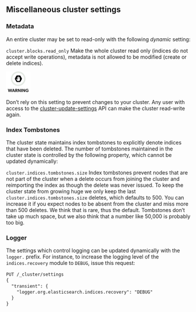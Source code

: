 ## Miscellaneous cluster settings

### Metadata

An entire cluster may be set to read-only with the following _dynamic_ setting:

`cluster.blocks.read_only`
     Make the whole cluster read only (indices do not accept write operations), metadata is not allowed to be modified (create or delete indices). 

![Warning](/images/icons/warning.png)

Don’t rely on this setting to prevent changes to your cluster. Any user with access to the [cluster-update-settings](cluster-update-settings.html) API can make the cluster read-write again.

### Index Tombstones

The cluster state maintains index tombstones to explicitly denote indices that have been deleted. The number of tombstones maintained in the cluster state is controlled by the following property, which cannot be updated dynamically:

`cluster.indices.tombstones.size`
     Index tombstones prevent nodes that are not part of the cluster when a delete occurs from joining the cluster and reimporting the index as though the delete was never issued. To keep the cluster state from growing huge we only keep the last `cluster.indices.tombstones.size` deletes, which defaults to 500. You can increase it if you expect nodes to be absent from the cluster and miss more than 500 deletes. We think that is rare, thus the default. Tombstones don’t take up much space, but we also think that a number like 50,000 is probably too big. 

### Logger

The settings which control logging can be updated dynamically with the `logger.` prefix. For instance, to increase the logging level of the `indices.recovery` module to `DEBUG`, issue this request:
    
    
    PUT /_cluster/settings
    {
      "transient": {
        "logger.org.elasticsearch.indices.recovery": "DEBUG"
      }
    }
